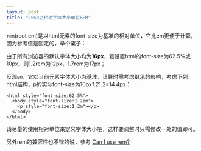 ```yaml
---
layout: post
title: "CSS3之相对字体大小单位REM"
---
```


`rem`(root em)是以html元素的font-size为基准的相对单位，它比em更便于计算，因为参考值是固定的，举个栗子：

由于所有浏览器的默认字体大小均为**16px**，若设置html的font-size为62.5%或10px，则1.2rem为12px、1.7rem为17px；

反观`em`，它以当前元素字体大小为基准，计算时需考虑继承的影响，考虑下列html结构，p的实际font-size为10px*1.2*1.2=14.4px：

```
<html style="font-size:62.5%"> 
  <body style="font-size:1.2em"> 
    <p style="font-size:1.2m"></p> 
  </body> 
</html> 
```

请尽量的使用相对单位来定义字体大小吧，这样要调整时只需修改一处的值即可。

另外rem的兼容性也不错的说，参考 [Can I use rem?](http://caniuse.com/#feat=rem)
